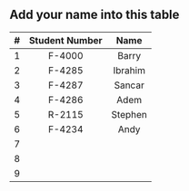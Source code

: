 ## Add your name into this table



|  #   | Student Number | Name  |
| :--: | :------------: | :---: |
|  1   |     F-4000     | Barry |
|  2   |     F-4285     |Ibrahim|
|  3   |     F-4287     |Sancar |
|  4   |     F-4286     | Adem  |
|  5   |     R-2115     |Stephen|
|  6   |     F-4234     | Andy  |
|  7   |                |       |
|  8   |                |       |
|  9   |                |       |

